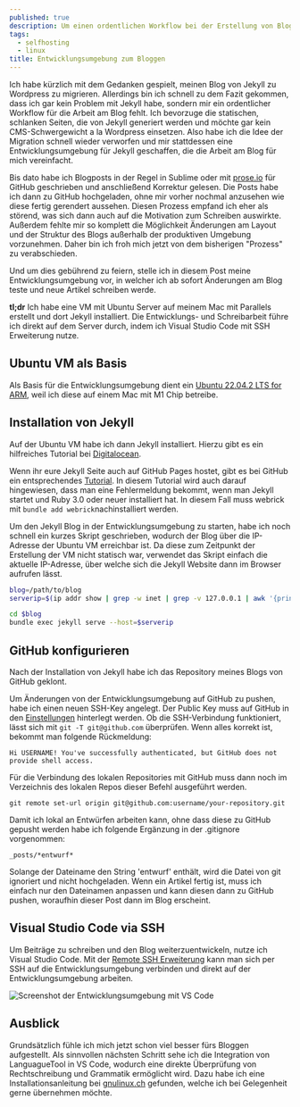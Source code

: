 ```yaml
---
published: true
description: Um einen ordentlichen Workflow bei der Erstellung von Blogposts und für Verändungen am Blog zu schaffen, habe ich eine Entwicklungsumgebung auf einer Ubuntu VM aufgesetzt.
tags:
  - selfhosting
  - linux
title: Entwicklungsumgebung zum Bloggen
---
```


Ich habe kürzlich mit dem Gedanken gespielt, meinen Blog von Jekyll zu Wordpress zu migrieren. Allerdings bin ich schnell zu dem Fazit gekommen, dass ich gar kein Problem mit Jekyll habe, sondern mir ein ordentlicher Workflow für die Arbeit am Blog fehlt. Ich bevorzuge die statischen, schlanken Seiten, die von Jekyll generiert werden und möchte gar kein CMS-Schwergewicht a la Wordpress einsetzen. Also habe ich die Idee der Migration schnell wieder verworfen und mir stattdessen eine Entwicklungsumgebung für Jekyll geschaffen, die die Arbeit am Blog für mich vereinfacht.

Bis dato habe ich Blogposts in der Regel in Sublime oder mit [prose.io](https://prose.io/) für GitHub geschrieben und anschließend Korrektur gelesen. Die Posts habe ich dann zu GitHub hochgeladen, ohne mir vorher nochmal anzusehen wie diese fertig gerendert aussehen. Diesen Prozess empfand ich eher als störend, was sich dann auch auf die Motivation zum Schreiben auswirkte. Außerdem fehlte mir so komplett die Möglichkeit Änderungen am Layout und der Struktur des Blogs außerhalb der produktiven Umgebung vorzunehmen.
Daher bin ich froh mich jetzt von dem bisherigen "Prozess" zu verabschieden.

Und um dies gebührend zu feiern, stelle ich in diesem Post meine Entwicklungsumgebung vor, in welcher ich ab sofort Änderungen am Blog teste und neue Artikel schreiben werde.

**tl;dr** Ich habe eine VM mit Ubuntu Server auf meinem Mac mit Parallels erstellt und dort Jekyll installiert. Die Entwicklungs- und Schreibarbeit führe ich direkt auf dem Server durch, indem ich Visual Studio Code mit SSH Erweiterung nutze.

## Ubuntu VM als Basis

Als Basis für die Entwicklungsumgebung dient ein [Ubuntu 22.04.2 LTS for ARM](https://ubuntu.com/download/server/arm), weil ich diese auf einem Mac mit M1 Chip betreibe.

## Installation von Jekyll

Auf der Ubuntu VM habe ich dann Jekyll installiert. 
Hierzu gibt es ein hilfreiches Tutorial bei [Digitalocean](https://www.digitalocean.com/community/tutorials/how-to-set-up-a-jekyll-development-site-on-ubuntu-20-04).

Wenn ihr eure Jekyll Seite auch auf GitHub Pages hostet, gibt es bei GitHub ein entsprechendes [Tutorial](https://docs.github.com/en/pages/setting-up-a-github-pages-site-with-jekyll/testing-your-github-pages-site-locally-with-jekyll?platform=linux). In diesem Tutorial wird auch darauf hingewiesen, dass man eine Fehlermeldung bekommt, wenn man Jekyll startet und Ruby 3.0 oder neuer installiert hat. In diesem Fall muss webrick mit `bundle add webrick`nachinstalliert werden. 

Um den Jekyll Blog in der Entwicklungsumgebung zu starten, habe ich noch schnell ein kurzes Skript geschrieben, wodurch der Blog über die IP-Adresse der Ubuntu VM erreichbar ist. Da diese zum Zeitpunkt der Erstellung der VM nicht statisch war, verwendet das Skript einfach die aktuelle IP-Adresse, über welche sich die Jekyll Website dann im Browser aufrufen lässt.

```bash
blog=/path/to/blog
serverip=$(ip addr show | grep -w inet | grep -v 127.0.0.1 | awk '{print $2}' | cut -d "/" -f 1)

cd $blog
bundle exec jekyll serve --host=$serverip
```

## GitHub konfigurieren

Nach der Installation von Jekyll habe ich das Repository meines Blogs von GitHub geklont.

Um Änderungen von der Entwicklungsumgebung auf GitHub zu pushen, habe ich einen neuen SSH-Key angelegt. Der Public Key muss auf GitHub in den [Einstellungen](https://docs.github.com/en/authentication/connecting-to-github-with-ssh/adding-a-new-ssh-key-to-your-github-account) hinterlegt werden. 
Ob die SSH-Verbindung funktioniert, lässt sich mit `git -T git@github.com` überprüfen. Wenn alles korrekt ist, bekommt man folgende Rückmeldung:

`Hi USERNAME! You've successfully authenticated, but GitHub does not provide shell access.`  

Für die Verbindung des lokalen Repositories mit GitHub muss dann noch im Verzeichnis des lokalen Repos dieser Befehl ausgeführt werden.

```
git remote set-url origin git@github.com:username/your-repository.git
```

Damit ich lokal an Entwürfen arbeiten kann, ohne dass diese zu GitHub gepusht werden habe ich folgende Ergänzung in der .gitignore vorgenommen:

`_posts/*entwurf*`

Solange der Dateiname den String 'entwurf' enthält, wird die Datei von git ignoriert und nicht hochgeladen. Wenn ein Artikel fertig ist, muss ich einfach nur den Dateinamen anpassen und kann diesen dann zu GitHub pushen, woraufhin dieser Post dann im Blog erscheint.

## Visual Studio Code via SSH

Um Beiträge zu schreiben und den Blog weiterzuentwickeln, nutze ich Visual Studio Code. 
Mit der [Remote SSH Erweiterung](https://marketplace.visualstudio.com/items?itemName=ms-vscode-remote.remote-ssh) kann man sich per SSH auf die Entwicklungsumgebung verbinden und direkt auf der Entwicklungsumgebung arbeiten.

![Screenshot der Entwicklungsumgebung mit VS Code]({{site.baseurl}}/images/devenv.png)

## Ausblick

Grundsätzlich fühle ich mich jetzt schon viel besser fürs Bloggen aufgestellt.
Als sinnvollen nächsten Schritt sehe ich die Integration von LanguagueTool in VS Code, wodurch eine direkte Überprüfung von Rechtschreibung und Grammatik ermöglicht wird. Dazu habe ich eine Installationsanleitung bei [gnulinux.ch](https://gnulinux.ch/languagetool-in-vs-code) gefunden, welche ich bei Gelegenheit gerne übernehmen möchte.
